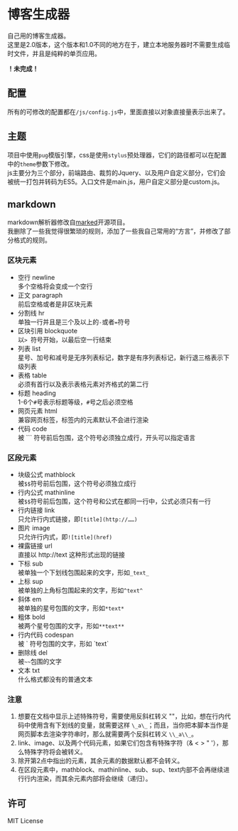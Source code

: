 # 博客生成器

自己用的博客生成器。  
这里是2.0版本，这个版本和1.0不同的地方在于，建立本地服务器时不需要生成临时文件，并且是纯粹的单页应用。

**！未完成！**

## 配置
所有的可修改的配置都在`/js/config.js`中，里面直接以对象直接量表示出来了。

## 主题
项目中使用`pug`模版引擎，css是使用`stylus`预处理器，它们的路径都可以在配置中的`theme`参数下修改。  
js主要分为三个部分，前端路由、裁剪的Jquery、以及用户自定义部分，它们会被统一打包并转码为ES5。入口文件是main.js，用户自定义部分是custom.js。

## markdown
markdown解析器修改自[marked](https://github.com/chjj/marked)开源项目。  
我删除了一些我觉得很繁琐的规则，添加了一些我自己常用的“方言”，并修改了部分格式的规则。  

### 区块元素
* 空行 newline  
  多个空格将会变成一个空行
* 正文 paragraph  
  前后空格或者是非区块元素
* 分割线 hr  
  单独一行并且是三个及以上的`-`或者`=`符号
* 区块引用 blockquote  
  以`> `符号开始，以最后空一行结束
* 列表 list  
  星号、加号和减号是无序列表标记，数字是有序列表标记，新行退三格表示下级列表
* 表格 table  
  必须有首行以及表示表格元素对齐格式的第二行
* 标题 heading  
  1-6个`#`号表示标题等级，`#`号之后必须空格
* 网页元素 html   
  兼容网页标签，标签内的元素默认不会进行渲染
* 代码 code  
  被 ``` 符号前后包围，这个符号必须独立成行，开头可以指定语言
  
### 区段元素
* 块级公式 mathblock  
  被`$$`符号前后包围，这个符号必须独立成行
* 行内公式 mathinline  
  被`$$`符号前后包围，这个符号和公式在都同一行中，公式必须只有一行
* 行内链接 link  
  只允许行内式链接，即`[title](http://……)`
* 图片 image  
  只允许行内式，即`![title](href)`
* 裸露链接 url  
  直接以 http\://text 这种形式出现的链接
* 下标 sub  
  被单独一个下划线包围起来的文字，形如`_text_`
* 上标 sup  
  被单独的上角标包围起来的文字，形如`^text^`
* 斜体 em  
  被单独的星号包围的文字，形如`*text*`
* 粗体 bold  
  被两个星号包围的文字，形如`**text**`
* 行内代码 codespan  
  被 \` 符号包围的文字，形如 \`text\`
* 删除线 del  
  被`~~`包围的文字
* 文本 txt  
  什么格式都没有的普通文本

### 注意
1. 想要在文档中显示上述特殊符号，需要使用反斜杠转义 "\"，比如，想在行内代码中使用含有下划线的变量，就需要这样 `\_a\_`；而且，当你把本脚本当作是网页脚本去渲染字符串时，那么就需要两个反斜杠转义 `\\_a\\_`。  
2. link、image、以及两个代码元素，如果它们包含有特殊字符（& < > " '），那么特殊字符将会被转义。  
3. 除开第2点中指出的元素，其余元素的数据默认都不会转义。 
4. 在区段元素中，mathblock、mathinline、sub、sup、text内部不会再继续进行行内渲染，而其余元素内部将会继续（递归）。  

## 许可
MIT License